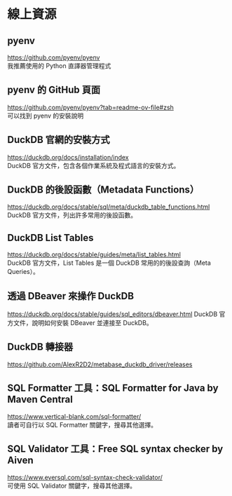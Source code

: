 # 線上資源

## pyenv 
https://github.com/pyenv/pyenv  
我推薦使用的 Python 直譯器管理程式

## pyenv 的 GitHub 頁面
https://github.com/pyenv/pyenv?tab=readme-ov-file#zsh  
可以找到 pyenv 的安裝說明  

## DuckDB 官網的安裝方式
https://duckdb.org/docs/installation/index  
DuckDB 官方文件，包含各個作業系統及程式語言的安裝方式。

## DuckDB 的後設函數（Metadata Functions）
https://duckdb.org/docs/stable/sql/meta/duckdb_table_functions.html  
DuckDB 官方文件，列出許多常用的後設函數。

## DuckDB List Tables
https://duckdb.org/docs/stable/guides/meta/list_tables.html  
DuckDB 官方文件，List Tables 是一個 DuckDB 常用的的後設查詢（Meta Queries）。

## 透過 DBeaver 來操作 DuckDB
https://duckdb.org/docs/stable/guides/sql_editors/dbeaver.html
DuckDB 官方文件，說明如何安裝 DBeaver 並連接至 DuckDB。

## DuckDB 轉接器
https://github.com/AlexR2D2/metabase_duckdb_driver/releases  

## SQL Formatter 工具：SQL Formatter for Java by Maven Central
https://www.vertical-blank.com/sql-formatter/  
讀者可自行以 SQL Formatter 關鍵字，搜尋其他選擇。


## SQL Validator 工具：Free SQL syntax checker by Aiven
https://www.eversql.com/sql-syntax-check-validator/  
可使用 SQL Validator 關鍵字，搜尋其他選擇。
